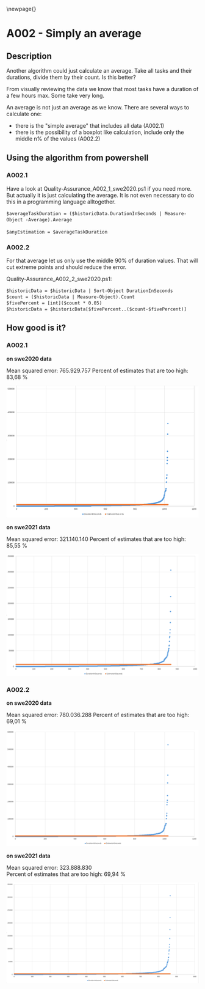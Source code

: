 
\newpage{}

# A002 - Simply an average

## Description

Another algorithm could just calculate an average. Take all tasks and their durations, divide them by their count. Is this better?

From visually reviewing the data we know that most tasks have a duration of a few hours max. Some take very long.

An average is not just an average as we know. There are several ways to calculate one:

- there is the "simple average" that includes all data (A002.1)
- there is the possibility of a boxplot like calculation, include only the middle n% of the values (A002.2)

## Using the algorithm from powershell

### A002.1

Have a look at Quality-Assurance_A002_1_swe2020.ps1 if you need more. But actually it is just calculating the average. It is not even necessary to do this in a programming language alltogether.

```
$averageTaskDuration = ($historicData.DurationInSeconds | Measure-Object -Average).Average

$anyEstimation = $averageTaskDuration
```

### A002.2

For that average let us only use the middle 90% of duration values. That will cut extreme points and should reduce the error.

Quality-Assurance_A002_2_swe2020.ps1:
```
$historicData = $historicData | Sort-Object DurationInSeconds
$count = ($historicData | Measure-Object).Count
$fivePercent = [int]($count * 0.05)
$historicData = $historicData[$fivePercent..($count-$fivePercent)]
```

## How good is it?

### A002.1

**on swe2020 data**

Mean squared error: 765.929.757
Percent of estimates that are too high: 83,68 %

![QA a002.1 - swe 2020](Documentation/10000-A002/a002_1-swe2020.png)

**on swe2021 data**

Mean squared error: 321.140.140
Percent of estimates that are too high: 85,55 %

![QA a002.1 - swe 2021](Documentation/10000-A002/a002_1-swe2021.png)

### A002.2

**on swe2020 data**

Mean squared error: 780.036.288 
Percent of estimates that are too high: 69,01 %

![QA a002.2 - swe 2020](Documentation/10000-A002/a002_2-swe2020.png)

**on swe2021 data**

Mean squared error: 323.888.830  
Percent of estimates that are too high: 69,94 %

![QA a002.2 - swe 2021](Documentation/10000-A002/a002_2-swe2021.png)

